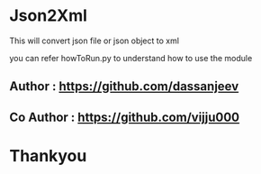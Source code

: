 # Json2Xml
This will convert json file or json object to xml 

you can refer howToRun.py to understand how to use the module 

## Author : https://github.com/dassanjeev
## Co Author : https://github.com/vijju000

# Thankyou

